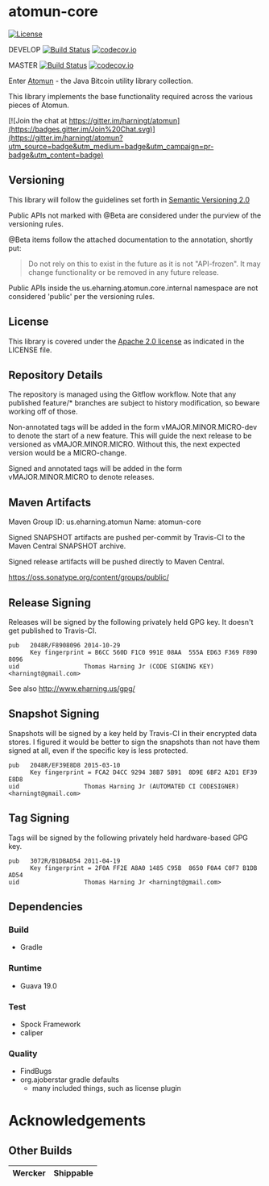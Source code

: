 # atomun-core

[![License](http://img.shields.io/badge/license-Apache_2-red.svg)][Apache2.0]

DEVELOP [![Build Status](https://travis-ci.org/harningt/atomun-core.svg?branch=develop)](https://travis-ci.org/harningt/atomun-core) [![codecov.io](https://codecov.io/github/harningt/atomun-core/coverage.svg?branch=develop)](https://codecov.io/github/harningt/atomun-core?branch=develop)

MASTER [![Build Status](https://travis-ci.org/harningt/atomun-core.svg?branch=master)](https://travis-ci.org/harningt/atomun-core) [![codecov.io](https://codecov.io/github/harningt/atomun-core/coverage.svg?branch=master)](https://codecov.io/github/harningt/atomun-core?branch=master)

Enter [Atomun](https://github.com/harningt/atomun) - the Java Bitcoin utility library collection.

This library implements the base functionality required across the various
pieces of Atomun.

[![Join the chat at https://gitter.im/harningt/atomun](https://badges.gitter.im/Join%20Chat.svg)](https://gitter.im/harningt/atomun?utm_source=badge&utm_medium=badge&utm_campaign=pr-badge&utm_content=badge)


## Versioning

This library will follow the guidelines set forth in [Semantic Versioning 2.0][SemVer2.0]

Public APIs not marked with @Beta are considered under the purview of the versioning rules.

@Beta items follow the attached documentation to the annotation, shortly put:

> Do not rely on this to exist in the future as it is not "API-frozen".
> It may change functionality or be removed in any future release.

Public APIs inside the us.eharning.atomun.core.internal namespace are not
considered 'public' per the versioning rules.

## License

This library is covered under the [Apache 2.0 license][Apache2.0] as indicated in the LICENSE file.

## Repository Details

The repository is managed using the Gitflow workflow. Note that any published
feature/* branches are subject to history modification, so beware working
off of those.

Non-annotated tags will be added in the form vMAJOR.MINOR.MICRO-dev to denote the
start of a new feature. This will guide the next release to be versioned as
vMAJOR.MINOR.MICRO. Without this, the next expected version would be a MICRO-change.

Signed and annotated tags will be added in the form vMAJOR.MINOR.MICRO to denote
releases.

## Maven Artifacts

Maven Group ID: us.eharning.atomun
Name: atomun-core

Signed SNAPSHOT artifacts are pushed per-commit by Travis-CI to the
Maven Central SNAPSHOT archive.

Signed release artifacts will be pushed directly to Maven Central.

<https://oss.sonatype.org/content/groups/public/>

## Release Signing

Releases will be signed by the following privately held GPG key. It doesn't
get published to Travis-CI.

    pub   2048R/F8908096 2014-10-29
          Key fingerprint = B6CC 560D F1C0 991E 08AA  555A ED63 F369 F890 8096
    uid                  Thomas Harning Jr (CODE SIGNING KEY) <harningt@gmail.com>

See also <http://www.eharning.us/gpg/>

## Snapshot Signing

Snapshots will be signed by a key held by Travis-CI in their encrypted
data stores. I figured it would be better to sign the snapshots than not
have them signed at all, even if the specific key is less protected.

    pub   2048R/EF39E8D8 2015-03-10
          Key fingerprint = FCA2 D4CC 9294 38B7 5B91  8D9E 6BF2 A2D1 EF39 E8D8
    uid                  Thomas Harning Jr (AUTOMATED CI CODESIGNER) <harningt@gmail.com>

## Tag Signing

Tags will be signed by the following privately held hardware-based GPG key.

    pub   3072R/B1DBAD54 2011-04-19
          Key fingerprint = 2F0A FF2E A8A0 1485 C95B  8650 F0A4 C0F7 B1DB AD54
    uid                  Thomas Harning Jr <harningt@gmail.com>

## Dependencies
### Build

 * Gradle

### Runtime

 * Guava 19.0

### Test

 * Spock Framework
 * caliper

### Quality

 * FindBugs
 * org.ajoberstar gradle defaults
    * many included things, such as license plugin

# Acknowledgements

## Other Builds

| Wercker | Shippable |
|---------|-----------|

[Apache2.0]: http://www.apache.org/licenses/LICENSE-2.0
[SemVer2.0]: http://semver.org/spec/v2.0.0.html
